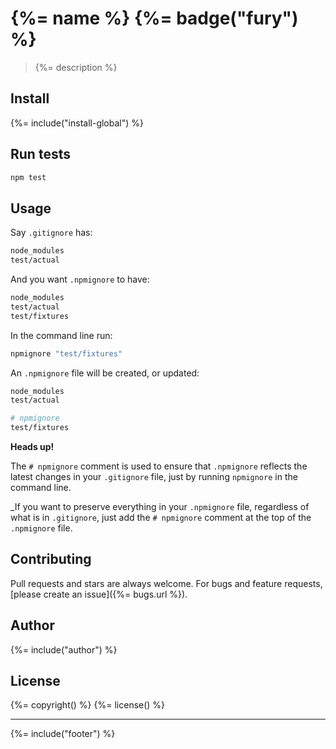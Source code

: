 # {%= name %} {%= badge("fury") %}

> {%= description %}

## Install
{%= include("install-global") %}

## Run tests

```bash
npm test
```

## Usage

Say `.gitignore` has:

```bash
node_modules
test/actual
```

And you want `.npmignore` to have:

```bash
node_modules
test/actual
test/fixtures
```

In the command line run:

```bash
npmignore "test/fixtures"
```

An `.npmignore` file will be created, or updated:

```bash
node_modules
test/actual

# npmignore
test/fixtures
```

**Heads up!**

The `# npmignore` comment is used to ensure that `.npmignore` reflects the latest changes in your `.gitignore` file, just by running `npmignore` in the command line.

_If you want to preserve everything in your `.npmignore` file, regardless of what is in `.gitignore`, just add the `# npmignore` comment at the top of the `.npmignore` file.

## Contributing
Pull requests and stars are always welcome. For bugs and feature requests, [please create an issue]({%= bugs.url %}).

## Author
{%= include("author") %}

## License
{%= copyright() %}
{%= license() %}

***

{%= include("footer") %}
